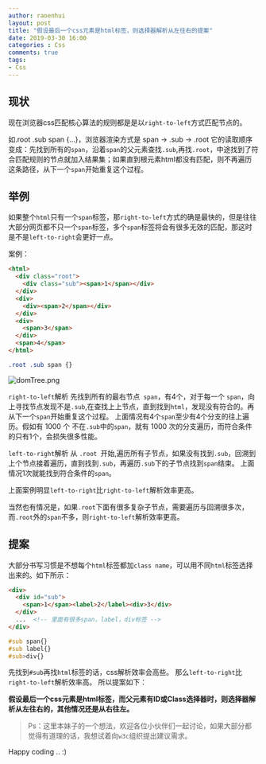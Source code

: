 ```yaml
---
author: raoenhui
layout: post
title: "假设最后一个css元素是html标签，则选择器解析从左往右的提案"
date: 2019-03-30 16:00
categories : Css
comments: true
tags:
- Css
---
```


## 现状
现在浏览器css匹配核心算法的规则都是是以` right-to-left `方式匹配节点的。

如.root .sub span {...}，浏览器渲染方式是 span -> .sub -> .root
它的读取顺序变成：先找到所有的`span`，沿着`span`的父元素查找`.sub`,再找`.root`，中途找到了符合匹配规则的节点就加入结果集；如果直到根元素html都没有匹配，则不再遍历这条路径，从下一个`span`开始重复这个过程。

## 举例
如果整个`html`只有一个`span`标签，那` right-to-left `方式的确是最快的，但是往往大部分网页都不只一个`span`标签，多个`span`标签将会有很多无效的匹配，那这时是不是` left-to-right `会更好一点。

案例：
```html
<html>
  <div class="root">
    <div class="sub"><span>1</span></div>
  </div>
  <div>
    <div><span>2</span></div>
  </div>
  <div>
    <span>3</span>
  </div>
  <span>4</span>
</html>
```
```css
.root .sub span {}
```
![domTree.png](https://upload-images.jianshu.io/upload_images/9902136-deafef260abd643a.png?imageMogr2/auto-orient/strip%7CimageView2/2/w/1240)


` right-to-left `解析
先找到所有的最右节点` span`，有4个，对于每一个 `span`，向上寻找节点发现不是`.sub`,在查找上上节点，直到找到`html`，发现没有符合的。再从下一个`span`开始重复这个过程。
上面情况有4个`span`至少有4个分支的往上遍历。假如有 1000 个 不在`.sub`中的`span`，就有 1000 次的分支遍历，而符合条件的只有1个，会损失很多性能。

` left-to-right `解析
从 `.root `开始,遍历所有子节点，如果没有找到`.sub`，回溯到上个节点接着遍历，直到找到`.sub`，再遍历`.sub`下的子节点找到`span`结束。
上面情况1次就能找到符合条件的`span`。

上面案例明显` left-to-right `比` right-to-left `解析效率更高。

当然也有情况是，如果`.root`下面有很多复杂子节点，需要遍历与回溯很多次，而`.root`外的`span`不多，则` right-to-left `解析效率更高。

## 提案
大部分书写习惯是不想每个`html`标签都加`class name`，可以用不同`html`标签选择出来的。如下所示：
```html  
<div>
  <div id="sub">
    <span>1</span><label>2</label><div>3</div>
  </div>
  ...  <!-- 里面有很多span，label，div标签 -->
</div>
```
```css  
#sub span{}
#sub label{}
#sub>div{}
```
先找到`#sub`再找`html`标签的话，css解析效率会高些。
那么` left-to-right `比` right-to-left `解析效率高。
所以提案如下：

**假设最后一个css元素是html标签，而父元素有ID或Class选择器时，则选择器解析从左往右的，其他情况还是从右往左。**

> Ps：这里本妹子的一个想法，欢迎各位小伙伴们一起讨论，如果大部分都觉得有道理的话，我想试着向`w3c`组织提出建议需求。

Happy coding .. :)